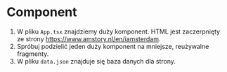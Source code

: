 # Component #

1. W pliku `App.tsx` znajdziemy duży komponent. HTML jest zaczerpnięty ze strony https://www.amstory.nl/en/iamsterdam. 
2. Spróbuj podzielić jeden duży komponent na mniejsze, reużywalne fragmenty. 
3. W pliku `data.json` znajduje się baza danych dla strony.
